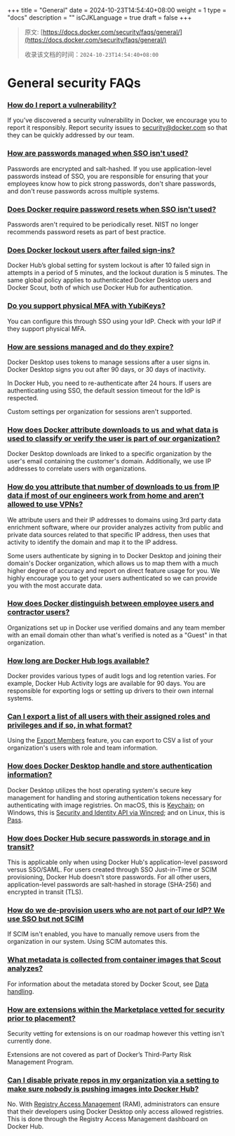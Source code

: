 +++
title = "General"
date = 2024-10-23T14:54:40+08:00
weight = 1
type = "docs"
description = ""
isCJKLanguage = true
draft = false
+++

> 原文: [https://docs.docker.com/security/faqs/general/](https://docs.docker.com/security/faqs/general/)
>
> 收录该文档的时间：`2024-10-23T14:54:40+08:00`

# General security FAQs

### [How do I report a vulnerability?](https://docs.docker.com/security/faqs/general/#how-do-i-report-a-vulnerability)

If you’ve discovered a security vulnerability in Docker, we encourage you to report it responsibly. Report security issues to [security@docker.com](https://docs.docker.com/security/faqs/general/) so that they can be quickly addressed by our team.

### [How are passwords managed when SSO isn't used?](https://docs.docker.com/security/faqs/general/#how-are-passwords-managed-when-sso-isnt-used)

Passwords are encrypted and salt-hashed. If you use application-level passwords instead of SSO, you are responsible for ensuring that your employees know how to pick strong passwords, don't share passwords, and don't reuse passwords across multiple systems.

### [Does Docker require password resets when SSO isn't used?](https://docs.docker.com/security/faqs/general/#does-docker-require-password-resets-when-sso-isnt-used)

Passwords aren't required to be periodically reset. NIST no longer recommends password resets as part of best practice.

### [Does Docker lockout users after failed sign-ins?](https://docs.docker.com/security/faqs/general/#does-docker-lockout-users-after-failed-sign-ins)

Docker Hub’s global setting for system lockout is after 10 failed sign in attempts in a period of 5 minutes, and the lockout duration is 5 minutes. The same global policy applies to authenticated Docker Desktop users and Docker Scout, both of which use Docker Hub for authentication.

### [Do you support physical MFA with YubiKeys?](https://docs.docker.com/security/faqs/general/#do-you-support-physical-mfa-with-yubikeys)

You can configure this through SSO using your IdP. Check with your IdP if they support physical MFA.

### [How are sessions managed and do they expire?](https://docs.docker.com/security/faqs/general/#how-are-sessions-managed-and-do-they-expire)

Docker Desktop uses tokens to manage sessions after a user signs in. Docker Desktop signs you out after 90 days, or 30 days of inactivity.

In Docker Hub, you need to re-authenticate after 24 hours. If users are authenticating using SSO, the default session timeout for the IdP is respected.

Custom settings per organization for sessions aren't supported.

### [How does Docker attribute downloads to us and what data is used to classify or verify the user is part of our organization?](https://docs.docker.com/security/faqs/general/#how-does-docker-attribute-downloads-to-us-and-what-data-is-used-to-classify-or-verify-the-user-is-part-of-our-organization)

Docker Desktop downloads are linked to a specific organization by the user's email containing the customer's domain. Additionally, we use IP addresses to correlate users with organizations.

### [How do you attribute that number of downloads to us from IP data if most of our engineers work from home and aren’t allowed to use VPNs?](https://docs.docker.com/security/faqs/general/#how-do-you-attribute-that-number-of-downloads-to-us-from-ip-data-if-most-of-our-engineers-work-from-home-and-arent-allowed-to-use-vpns)

We attribute users and their IP addresses to domains using 3rd party data enrichment software, where our provider analyzes activity from public and private data sources related to that specific IP address, then uses that activity to identify the domain and map it to the IP address.

Some users authenticate by signing in to Docker Desktop and joining their domain's Docker organization, which allows us to map them with a much higher degree of accuracy and report on direct feature usage for you. We highly encourage you to get your users authenticated so we can provide you with the most accurate data.

### [How does Docker distinguish between employee users and contractor users?](https://docs.docker.com/security/faqs/general/#how-does-docker-distinguish-between-employee-users-and-contractor-users)

Organizations set up in Docker use verified domains and any team member with an email domain other than what's verified is noted as a "Guest" in that organization.

### [How long are Docker Hub logs available?](https://docs.docker.com/security/faqs/general/#how-long-are-docker-hub-logs-available)

Docker provides various types of audit logs and log retention varies. For example, Docker Hub Activity logs are available for 90 days. You are responsible for exporting logs or setting up drivers to their own internal systems.

### [Can I export a list of all users with their assigned roles and privileges and if so, in what format?](https://docs.docker.com/security/faqs/general/#can-i-export-a-list-of-all-users-with-their-assigned-roles-and-privileges-and-if-so-in-what-format)

Using the [Export Members](https://docs.docker.com/admin/organization/members/#export-members) feature, you can export to CSV a list of your organization's users with role and team information.

### [How does Docker Desktop handle and store authentication information?](https://docs.docker.com/security/faqs/general/#how-does-docker-desktop-handle-and-store-authentication-information)

Docker Desktop utilizes the host operating system's secure key management for handling and storing authentication tokens necessary for authenticating with image registries. On macOS, this is [Keychain](https://support.apple.com/guide/security/keychain-data-protection-secb0694df1a/web); on Windows, this is [Security and Identity API via Wincred](https://learn.microsoft.com/en-us/windows/win32/api/wincred/); and on Linux, this is [Pass](https://www.passwordstore.org/).

### [How does Docker Hub secure passwords in storage and in transit?](https://docs.docker.com/security/faqs/general/#how-does-docker-hub-secure-passwords-in-storage-and-in-transit)

This is applicable only when using Docker Hub's application-level password versus SSO/SAML. For users created through SSO Just-in-Time or SCIM provisioning, Docker Hub doesn't store passwords. For all other users, application-level passwords are salt-hashed in storage (SHA-256) and encrypted in transit (TLS).

### [How do we de-provision users who are not part of our IdP? We use SSO but not SCIM](https://docs.docker.com/security/faqs/general/#how-do-we-de-provision-users-who-are-not-part-of-our-idp-we-use-sso-but-not-scim)

If SCIM isn't enabled, you have to manually remove users from the organization in our system. Using SCIM automates this.

### [What metadata is collected from container images that Scout analyzes?](https://docs.docker.com/security/faqs/general/#what-metadata-is-collected-from-container-images-that-scout-analyzes)

For information about the metadata stored by Docker Scout, see [Data handling](https://docs.docker.com/scout/deep-dive/data-handling/).

### [How are extensions within the Marketplace vetted for security prior to placement?](https://docs.docker.com/security/faqs/general/#how-are-extensions-within-the-marketplace-vetted-for-security-prior-to-placement)

Security vetting for extensions is on our roadmap however this vetting isn't currently done.

Extensions are not covered as part of Docker’s Third-Party Risk Management Program.

### [Can I disable private repos in my organization via a setting to make sure nobody is pushing images into Docker Hub?](https://docs.docker.com/security/faqs/general/#can-i-disable-private-repos-in-my-organization-via-a-setting-to-make-sure-nobody-is-pushing-images-into-docker-hub)

No. With [Registry Access Management](https://docs.docker.com/security/for-admins/hardened-desktop/registry-access-management/) (RAM), administrators can ensure that their developers using Docker Desktop only access allowed registries. This is done through the Registry Access Management dashboard on Docker Hub.
